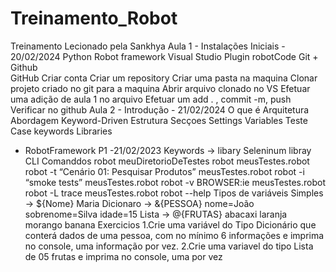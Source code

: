 # Treinamento_Robot
Treinamento Lecionado pela Sankhya
Aula 1 -  Instalações Iniciais - 20/02/2024
    Python
    Robot framework
    Visual Studio
    Plugin robotCode
    Git + Github    
        GitHub
            Criar conta
            Criar um repository
            Criar uma pasta na maquina
            Clonar projeto criado no git para a maquina
            Abrir arquivo clonado no VS
            Efetuar uma adição de aula 1 no arquivo 
            Efetuar um add . , commit -m, push
            Verificar no github
Aula 2 - Introdução - 21/02/2024
    O que é
    Arquitetura
    Abordagem Keyword-Driven
    Estrutura
        Secçoes
            Settings
            Variables
            Teste Case
            keywords
    Libraries
    
- RobotFramework P1 -21/02/2023
    Keywords -> libary Seleninum libray
    CLI 
        Comanddos
            robot meuDiretorioDeTestes
            robot meusTestes.robot
            robot -t “Cenário 01: Pesquisar Produtos” meusTestes.robot
            robot -i “smoke tests” meusTestes.robot
            robot -v BROWSER:ie meusTestes.robot
            robot -L trace meusTestes.robot
            robot --help
    Tipos de variáveis
        Simples -> ${Nome}  Maria
        Dicionaro -> &{PESSOA} nome=João sobrenome=Silva idade=15
        Lista -> @{FRUTAS} abacaxi laranja morango banana
    Exercicios
        1.Crie uma variável do Tipo Dicionário que conterá dados de uma pessoa, com no mínimo 6 informações e imprima no console, uma informação por vez.
        2.Crie uma variavel do tipo Lista de 05 frutas e imprima no console, uma por vez